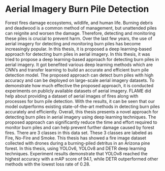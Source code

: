 # Aerial Imagery Burn Pile Detection
 Forest fires damage ecosystems, wildlife, and human life. Burning debris and deadwood is a
common method of management, but unattended piles can reignite and worsen the damage.
Therefore, detecting and monitoring these piles is crucial to prevent harm. Over the last few
years, the use of aerial imagery for detecting and monitoring burn piles has become
increasingly popular. In this thesis, it is proposed a deep learning-based approach for detecting
burn piles in aerial imagery. In this thesis, it was tried to propose a deep learning-based
approach for detecting burn piles in aerial imagery. It got benefited various deep learning
methods which are CNN’s and transfer learning to build an accurate and efficient burn pile
detection model. The proposed approach can detect burn piles with high accuracy and can be
deployed on large-scale aerial imagery datasets. To demonstrate how much effective the
proposed approach, it is conducted experiments on publicly available datasets of aerial
imagery. FLAME did help about providing a dataset of aerial images of fires along with
processes for burn pile detection. With the results, it can be seen that our model outperforms
existing state-of-the-art methods in detecting burn piles accurately and efficiently. Overall,
this thesis presents a novel approach for detecting burn piles in aerial imagery using deep
learning techniques. The proposed approach can significantly reduce the time and effort
required to monitor burn piles and can help prevent further damage caused by forest fires.
There are 3 classes in this data set. These 3 classes are labeled as Fire, No-Fire and Smoke.
This thesis has showed a fire image dataset collected with drones during a burning-piled
detritus in an Arizona pine forest. In this thesis, using YOLOv6, YOLOv8 and DETR deep learning
techniques. Experiment results demonstrate that YOLOv8 reached the highest accuracy with
a mAP score of 94.1, while DETR outperformed other methods with the lowest loss rate of
0.28.
